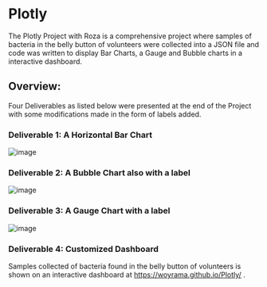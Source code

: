 # Plotly
The Plotly Project with Roza  is a comprehensive project where samples of bacteria in the belly button of volunteers were collected into a JSON file and code was written to display Bar Charts, a Gauge and Bubble charts in a interactive dashboard.

## Overview: 
Four Deliverables as listed below were presented at the end of the Project with some modifications made in the form of labels added.

### Deliverable 1: A Horizontal Bar Chart

![image](https://user-images.githubusercontent.com/114967995/229698634-1c2f9b4a-0a17-49bd-bfef-3d355eac8fca.png)

### Deliverable 2: A Bubble Chart also with a label

![image](https://user-images.githubusercontent.com/114967995/229698921-4306fe37-c34b-4590-9ea2-bc7032f5a1cc.png)

### Deliverable 3: A Gauge Chart with a label

![image](https://user-images.githubusercontent.com/114967995/229699121-b318fcb4-4e35-40c2-97a6-3f8be8f072b5.png)

### Deliverable 4: Customized Dashboard
Samples collected of bacteria found in the belly button of volunteers is shown on an interactive dashboard at https://woyrama.github.io/Plotly/ .
